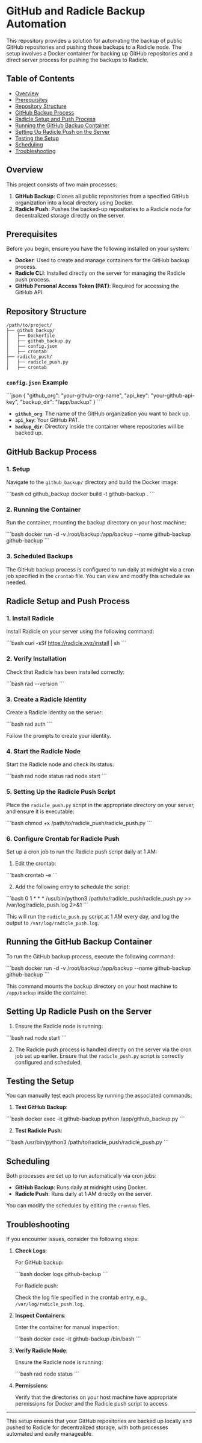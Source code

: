 # GitHub and Radicle Backup Automation

This repository provides a solution for automating the backup of public GitHub repositories and pushing those backups to a Radicle node. The setup involves a Docker container for backing up GitHub repositories and a direct server process for pushing the backups to Radicle.

## Table of Contents

- [Overview](#overview)
- [Prerequisites](#prerequisites)
- [Repository Structure](#repository-structure)
- [GitHub Backup Process](#github-backup-process)
- [Radicle Setup and Push Process](#radicle-setup-and-push-process)
- [Running the GitHub Backup Container](#running-the-github-backup-container)
- [Setting Up Radicle Push on the Server](#setting-up-radicle-push-on-the-server)
- [Testing the Setup](#testing-the-setup)
- [Scheduling](#scheduling)
- [Troubleshooting](#troubleshooting)

## Overview

This project consists of two main processes:

1. **GitHub Backup**: Clones all public repositories from a specified GitHub organization into a local directory using Docker.
2. **Radicle Push**: Pushes the backed-up repositories to a Radicle node for decentralized storage directly on the server.

## Prerequisites

Before you begin, ensure you have the following installed on your system:

- **Docker**: Used to create and manage containers for the GitHub backup process.
- **Radicle CLI**: Installed directly on the server for managing the Radicle push process.
- **GitHub Personal Access Token (PAT)**: Required for accessing the GitHub API.

## Repository Structure

```
/path/to/project/
├── github_backup/
│   ├── Dockerfile
│   ├── github_backup.py
│   ├── config.json
│   ├── crontab
├── radicle_push/
│   ├── radicle_push.py
│   ├── crontab
```

### `config.json` Example

\```json
{
    "github_org": "your-github-org-name",
    "api_key": "your-github-api-key",
    "backup_dir": "/app/backup"
}
\```

- **`github_org`**: The name of the GitHub organization you want to back up.
- **`api_key`**: Your GitHub PAT.
- **`backup_dir`**: Directory inside the container where repositories will be backed up.

## GitHub Backup Process

### 1. Setup

Navigate to the `github_backup/` directory and build the Docker image:

\```bash
cd github_backup
docker build -t github-backup .
\```

### 2. Running the Container

Run the container, mounting the backup directory on your host machine:

\```bash
docker run -d -v /root/backup:/app/backup --name github-backup github-backup
\```

### 3. Scheduled Backups

The GitHub backup process is configured to run daily at midnight via a cron job specified in the `crontab` file. You can view and modify this schedule as needed.

## Radicle Setup and Push Process

### 1. Install Radicle

Install Radicle on your server using the following command:

\```bash
curl -sSf https://radicle.xyz/install | sh
\```

### 2. Verify Installation

Check that Radicle has been installed correctly:

\```bash
rad --version
\```

### 3. Create a Radicle Identity

Create a Radicle identity on the server:

\```bash
rad auth
\```

Follow the prompts to create your identity.

### 4. Start the Radicle Node

Start the Radicle node and check its status:

\```bash
rad node status
rad node start
\```

### 5. Setting Up the Radicle Push Script

Place the `radicle_push.py` script in the appropriate directory on your server, and ensure it is executable:

\```bash
chmod +x /path/to/radicle_push/radicle_push.py
\```

### 6. Configure Crontab for Radicle Push

Set up a cron job to run the Radicle push script daily at 1 AM:

1. Edit the crontab:

\```bash
crontab -e
\```

2. Add the following entry to schedule the script:

\```bash
0 1 * * * /usr/bin/python3 /path/to/radicle_push/radicle_push.py >> /var/log/radicle_push.log 2>&1
\```

This will run the `radicle_push.py` script at 1 AM every day, and log the output to `/var/log/radicle_push.log`.

## Running the GitHub Backup Container

To run the GitHub backup process, execute the following command:

\```bash
docker run -d -v /root/backup:/app/backup --name github-backup github-backup
\```

This command mounts the backup directory on your host machine to `/app/backup` inside the container.

## Setting Up Radicle Push on the Server

1. Ensure the Radicle node is running:

\```bash
rad node start
\```

2. The Radicle push process is handled directly on the server via the cron job set up earlier. Ensure that the `radicle_push.py` script is correctly configured and scheduled.

## Testing the Setup

You can manually test each process by running the associated commands:

1. **Test GitHub Backup**:

\```bash
docker exec -it github-backup python /app/github_backup.py
\```

2. **Test Radicle Push**:

\```bash
/usr/bin/python3 /path/to/radicle_push/radicle_push.py
\```

## Scheduling

Both processes are set up to run automatically via cron jobs:

- **GitHub Backup**: Runs daily at midnight using Docker.
- **Radicle Push**: Runs daily at 1 AM directly on the server.

You can modify the schedules by editing the `crontab` files.

## Troubleshooting

If you encounter issues, consider the following steps:

1. **Check Logs**:

   For GitHub backup:

   \```bash
   docker logs github-backup
   \```

   For Radicle push:

   Check the log file specified in the crontab entry, e.g., `/var/log/radicle_push.log`.

2. **Inspect Containers**:

   Enter the container for manual inspection:

   \```bash
   docker exec -it github-backup /bin/bash
   \```

3. **Verify Radicle Node**:

   Ensure the Radicle node is running:

   \```bash
   rad node status
   \```

4. **Permissions**:

   Verify that the directories on your host machine have appropriate permissions for Docker and the Radicle push script to access.

---

This setup ensures that your GitHub repositories are backed up locally and pushed to Radicle for decentralized storage, with both processes automated and easily manageable.
